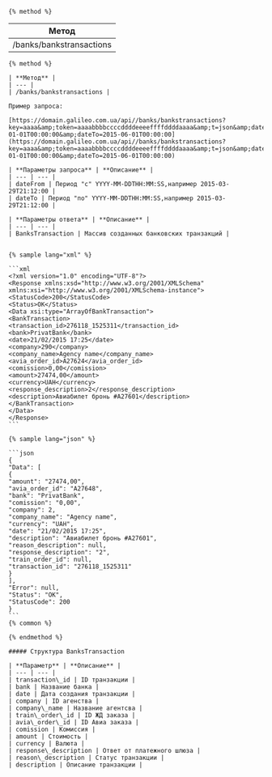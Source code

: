 ```
{% method %}
```

| **Метод** |
| --- |
| /banks/bankstransactions |

    {% method %}

    | **Метод** |
    | --- |
    | /banks/bankstransactions |

    Пример запроса:

    [https://domain.galileo.com.ua/api//banks/bankstransactions?key=aaaa&amp;token=aaaabbbbccccddddeeeeffffddddaaaa&amp;t=json&amp;dateFrom=2015-01-01T00:00:00&amp;dateTo=2015-06-01T00:00:00](https://domain.galileo.com.ua/api//banks/bankstransactions?key=aaaa&amp;token=aaaabbbbccccddddeeeeffffddddaaaa&amp;t=json&amp;dateFrom=2015-01-01T00:00:00&amp;dateTo=2015-06-01T00:00:00)

    | **Параметры запроса** | **Описание** |
    | --- | --- |
    | dateFrom | Период "с" YYYY-MM-DDTHH:MM:SS,например 2015-03-29T21:12:00 |
    | dateTo | Период "по" YYYY-MM-DDTHH:MM:SS,например 2015-03-29T21:12:00 |

    | **Параметры ответа** | **Описание** |
    | --- | --- |
    | BanksTransaction | Массив созданных банковских транзакций |


    {% sample lang="xml" %}

    ```xml
    <?xml version="1.0" encoding="UTF-8"?>
    <Response xmlns:xsd="http://www.w3.org/2001/XMLSchema" xmlns:xsi="http://www.w3.org/2001/XMLSchema-instance">
    <StatusCode>200</StatusCode>
    <Status>OK</Status>
    <Data xsi:type="ArrayOfBankTransaction">
    <BankTransaction>
    <transaction_id>276118_1525311</transaction_id>
    <bank>PrivatBank</bank>
    <date>21/02/2015 17:25</date>
    <company>290</company>
    <company_name>Agency name</company_name>
    <avia_order_id>A27624</avia_order_id>
    <comission>0,00</comission>
    <amount>27474,00</amount>
    <currency>UAH</currency>
    <response_description>2</response_description>
    <description>Авиабилет бронь #A27601</description>
    </BankTransaction>
    </Data>
    </Response>
    ```

    {% sample lang="json" %}

    ```json
    {
    "Data": [
    {
    "amount": "27474,00",
    "avia_order_id": "A27648",
    "bank": "PrivatBank",
    "comission": "0,00",
    "company": 2,
    "company_name": "Agency name",
    "currency": "UAH",
    "date": "21/02/2015 17:25",
    "description": "Авиабилет бронь #A27601",
    "reason_description": null,
    "response_description": "2",
    "train_order_id": null,
    "transaction_id": "276118_1525311"
    }
    ],
    "Error": null,
    "Status": "OK",
    "StatusCode": 200
    }
    ```
    {% common %}

    {% endmethod %}

    ##### Структура BanksTransaction

    | **Параметр** | **Описание** |
    | --- | --- |
    | transaction\_id | ID транзакции |
    | bank | Название банка |
    | date | Дата создания транзакции |
    | company | ID агенства |
    | company\_name | Название агентсва |
    | train\_order\_id | ID ЖД заказа |
    | avia\_order\_id | ID Авиа заказа |
    | comission | Комиссия |
    | amount | Стоимость |
    | currency | Валюта |
    | response\_description | Ответ от платежного шлюза |
    | reason\_description | Статус транзакции |
    | description | Описание транзакции |



